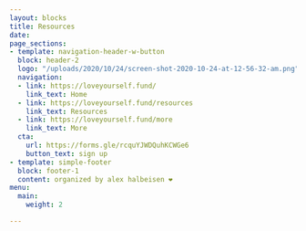 ```yaml
---
layout: blocks
title: Resources
date: 
page_sections:
- template: navigation-header-w-button
  block: header-2
  logo: "/uploads/2020/10/24/screen-shot-2020-10-24-at-12-56-32-am.png"
  navigation:
  - link: https://loveyourself.fund/
    link_text: Home
  - link: https://loveyourself.fund/resources
    link_text: Resources
  - link: https://loveyourself.fund/more
    link_text: More
  cta:
    url: https://forms.gle/rcquYJWDQuhKCWGe6
    button_text: sign up
- template: simple-footer
  block: footer-1
  content: organized by alex halbeisen ❤️
menu:
  main:
    weight: 2

---
```

